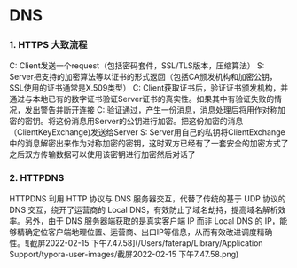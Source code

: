 # DNS

### 1. HTTPS 大致流程

C: Client发送一个request（包括密码套件，SSL/TLS版本，压缩算法）
S: Server把支持的加密算法等以证书的形式返回（包括CA颁发机构和加密公钥，SSL使用的证书通常是X.509类型）
C: Client获取证书后，验证证书颁发机构，并通过与本地已有的数字证书验证Server证书的真实性。如果其中有验证失败的情况，发出警告并断开连接
C: 验证通过，产生一份消息，消息处理后将用作对称加密的密钥。将这份消息用Server的公钥进行加密。把这份加密的消息（ClientKeyExchange)发送给Server
S: Server用自己的私钥将ClientExchange中的消息解密出来作为对称加密的密钥，这时双方已经有了一套安全的加密方式了
之后双方传输数据可以使用该密钥进行加密然后对话了



### 2. HTTPDNS

 HTTPDNS 利用 HTTP 协议与 DNS 服务器交互，代替了传统的基于 UDP 协议的 DNS 交互，绕开了运营商的 Local DNS，有效防止了域名劫持，提高域名解析效率。另外，由于 DNS 服务器端获取的是真实客户端 IP 而非 Local DNS 的 IP，能够精确定位客户端地理位置、运营商、出口IP等信息，从而有效改进调度精确性。![截屏2022-02-15 下午7.47.58](/Users/faterap/Library/Application Support/typora-user-images/截屏2022-02-15 下午7.47.58.png)